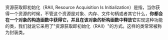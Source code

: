 资源获取即初始化（RAII, Resource Acquisition Is Initialization）是指，当你获得一个资源的时候，不管这个资源是对象、内存、文件句柄或者其它什么，**你都会在一个对象的构造函数中获得它，并且在该对象的析构函数中释放它**实现这种功能的类，我们就说它采用了"资源获取即初始化（RAII）"的方式。这样的类常常被称为封装类。